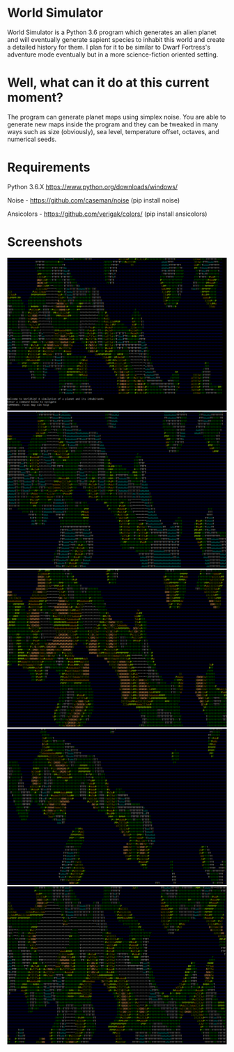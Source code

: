 # World Simulator
World Simulator is a Python 3.6 program which generates an alien planet and will eventually generate sapient species to inhabit this world and create a detailed history for them.  I plan for it to be similar to Dwarf Fortress's adventure mode eventually but in a more science-fiction oriented setting.

# Well, what can it do at this current moment?
The program can generate planet maps using simplex noise.  You are able to generate new maps inside the program and they can be tweaked in many ways such as size (obviously), sea level, temperature offset, octaves, and numerical seeds.

# Requirements
Python 3.6.X https://www.python.org/downloads/windows/

Noise - https://github.com/caseman/noise (pip install noise)

Ansicolors - https://github.com/verigak/colors/ (pip install ansicolors)


# Screenshots
![A sample of a randomly generated planet](/Screenshots/Screenshot01.png?raw=true "A sample planet") <!-- .element height="50%" width="50%" -->
![The same planet, but colder](/Screenshots/Screenshot02.png?raw=true "The same planet, but colder")<!-- .element height="50%" width="50%" -->
![The same planet, but much hotter](/Screenshots/Screenshot03.png?raw=true "Much hotter")<!-- .element height="50%" width="50%" -->
![Increased water levels](/Screenshots/Screenshot04.png?raw=true "Increased water levels")<!-- .element height="50%" width="50%" -->
![Decreased water levels](/Screenshots/Screenshot05.png?raw=true "Decreased water levels")<!-- .element height="50%" width="50%" -->

